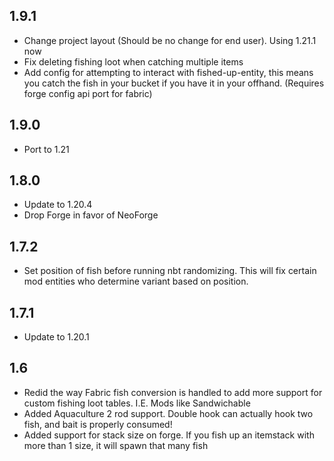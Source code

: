 ## 1.9.1
- Change project layout (Should be no change for end user). Using 1.21.1 now
- Fix deleting fishing loot when catching multiple items
- Add config for attempting to interact with fished-up-entity, this means you catch the fish in your bucket if you have it in your offhand. (Requires forge config api port for fabric)

## 1.9.0
- Port to 1.21

## 1.8.0
- Update to 1.20.4
- Drop Forge in favor of NeoForge

## 1.7.2
- Set position of fish before running nbt randomizing. This will fix certain mod entities who determine variant based on position.

## 1.7.1
- Update to 1.20.1

## 1.6
- Redid the way Fabric fish conversion is handled to add more support for custom fishing loot tables. I.E. Mods like Sandwichable
- Added Aquaculture 2 rod support. Double hook can actually hook two fish, and bait is properly consumed!
- Added support for stack size on forge. If you fish up an itemstack with more than 1 size, it will spawn that many fish
